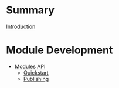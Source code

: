 # Summary

[Introduction](introduction.md)

# Module Development
- [Modules API](modulesAPI/introduction.md)
  - [Quickstart](modulesAPI/quickstart.md)
  - [Publishing]()